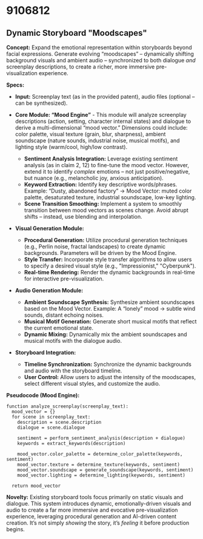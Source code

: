 # 9106812

## Dynamic Storyboard "Moodscapes"

**Concept:** Expand the emotional representation within storyboards beyond facial expressions. Generate evolving “moodscapes” – dynamically shifting background visuals and ambient audio – synchronized to both dialogue *and* screenplay descriptions, to create a richer, more immersive pre-visualization experience.

**Specs:**

*   **Input:** Screenplay text (as in the provided patent), audio files (optional – can be synthesized).
*   **Core Module: “Mood Engine”** - This module will analyze screenplay descriptions (action, setting, character internal states) and dialogue to derive a multi-dimensional “mood vector.”  Dimensions could include: color palette, visual texture (grain, blur, sharpness), ambient soundscape (nature sounds, industrial noise, musical motifs), and lighting style (warm/cool, high/low contrast).

    *   **Sentiment Analysis Integration:** Leverage existing sentiment analysis (as in claim 2, 12) to fine-tune the mood vector. However, extend it to identify *complex* emotions – not just positive/negative, but nuance (e.g., melancholic joy, anxious anticipation).
    *   **Keyword Extraction:** Identify key descriptive words/phrases.  Example: “Dusty, abandoned factory” -> Mood Vector: muted color palette, desaturated texture, industrial soundscape, low-key lighting.
    *   **Scene Transition Smoothing:**  Implement a system to smoothly transition between mood vectors as scenes change.  Avoid abrupt shifts – instead, use blending and interpolation.

*   **Visual Generation Module:**

    *   **Procedural Generation:** Utilize procedural generation techniques (e.g., Perlin noise, fractal landscapes) to create dynamic backgrounds. Parameters will be driven by the Mood Engine.
    *   **Style Transfer:** Incorporate style transfer algorithms to allow users to specify a desired visual style (e.g., "Impressionist," "Cyberpunk").
    *   **Real-time Rendering:** Render the dynamic backgrounds in real-time for interactive pre-visualization.

*   **Audio Generation Module:**

    *   **Ambient Soundscape Synthesis:** Synthesize ambient soundscapes based on the Mood Vector. Example: A “lonely” mood -> subtle wind sounds, distant echoing noises.
    *   **Musical Motif Generation:** Generate short musical motifs that reflect the current emotional state.
    *   **Dynamic Mixing:** Dynamically mix the ambient soundscapes and musical motifs with the dialogue audio.

*   **Storyboard Integration:**

    *   **Timeline Synchronization:** Synchronize the dynamic backgrounds and audio with the storyboard timeline.
    *   **User Control:** Allow users to adjust the intensity of the moodscapes, select different visual styles, and customize the audio.

**Pseudocode (Mood Engine):**

```
function analyze_screenplay(screenplay_text):
  mood_vector = {}
  for scene in screenplay_text:
    description = scene.description
    dialogue = scene.dialogue

    sentiment = perform_sentiment_analysis(description + dialogue)
    keywords = extract_keywords(description)

    mood_vector.color_palette = determine_color_palette(keywords, sentiment)
    mood_vector.texture = determine_texture(keywords, sentiment)
    mood_vector.soundscape = generate_soundscape(keywords, sentiment)
    mood_vector.lighting = determine_lighting(keywords, sentiment)

  return mood_vector
```

**Novelty:** Existing storyboard tools focus primarily on static visuals and dialogue. This system introduces dynamic, emotionally-driven visuals and audio to create a far more immersive and evocative pre-visualization experience, leveraging procedural generation and AI-driven content creation. It’s not simply *showing* the story, it’s *feeling* it before production begins.